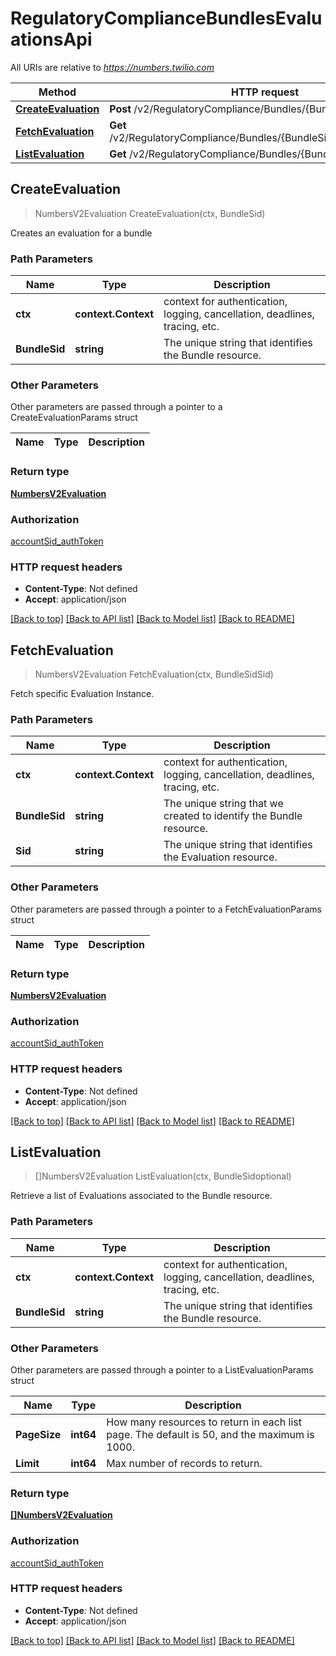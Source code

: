 # RegulatoryComplianceBundlesEvaluationsApi

All URIs are relative to *https://numbers.twilio.com*

Method | HTTP request | Description
------------- | ------------- | -------------
[**CreateEvaluation**](RegulatoryComplianceBundlesEvaluationsApi.md#CreateEvaluation) | **Post** /v2/RegulatoryCompliance/Bundles/{BundleSid}/Evaluations | 
[**FetchEvaluation**](RegulatoryComplianceBundlesEvaluationsApi.md#FetchEvaluation) | **Get** /v2/RegulatoryCompliance/Bundles/{BundleSid}/Evaluations/{Sid} | 
[**ListEvaluation**](RegulatoryComplianceBundlesEvaluationsApi.md#ListEvaluation) | **Get** /v2/RegulatoryCompliance/Bundles/{BundleSid}/Evaluations | 



## CreateEvaluation

> NumbersV2Evaluation CreateEvaluation(ctx, BundleSid)



Creates an evaluation for a bundle

### Path Parameters


Name | Type | Description
------------- | ------------- | -------------
**ctx** | **context.Context** | context for authentication, logging, cancellation, deadlines, tracing, etc.
**BundleSid** | **string** | The unique string that identifies the Bundle resource.

### Other Parameters

Other parameters are passed through a pointer to a CreateEvaluationParams struct


Name | Type | Description
------------- | ------------- | -------------

### Return type

[**NumbersV2Evaluation**](NumbersV2Evaluation.md)

### Authorization

[accountSid_authToken](../README.md#accountSid_authToken)

### HTTP request headers

- **Content-Type**: Not defined
- **Accept**: application/json

[[Back to top]](#) [[Back to API list]](../README.md#documentation-for-api-endpoints)
[[Back to Model list]](../README.md#documentation-for-models)
[[Back to README]](../README.md)


## FetchEvaluation

> NumbersV2Evaluation FetchEvaluation(ctx, BundleSidSid)



Fetch specific Evaluation Instance.

### Path Parameters


Name | Type | Description
------------- | ------------- | -------------
**ctx** | **context.Context** | context for authentication, logging, cancellation, deadlines, tracing, etc.
**BundleSid** | **string** | The unique string that we created to identify the Bundle resource.
**Sid** | **string** | The unique string that identifies the Evaluation resource.

### Other Parameters

Other parameters are passed through a pointer to a FetchEvaluationParams struct


Name | Type | Description
------------- | ------------- | -------------

### Return type

[**NumbersV2Evaluation**](NumbersV2Evaluation.md)

### Authorization

[accountSid_authToken](../README.md#accountSid_authToken)

### HTTP request headers

- **Content-Type**: Not defined
- **Accept**: application/json

[[Back to top]](#) [[Back to API list]](../README.md#documentation-for-api-endpoints)
[[Back to Model list]](../README.md#documentation-for-models)
[[Back to README]](../README.md)


## ListEvaluation

> []NumbersV2Evaluation ListEvaluation(ctx, BundleSidoptional)



Retrieve a list of Evaluations associated to the Bundle resource.

### Path Parameters


Name | Type | Description
------------- | ------------- | -------------
**ctx** | **context.Context** | context for authentication, logging, cancellation, deadlines, tracing, etc.
**BundleSid** | **string** | The unique string that identifies the Bundle resource.

### Other Parameters

Other parameters are passed through a pointer to a ListEvaluationParams struct


Name | Type | Description
------------- | ------------- | -------------
**PageSize** | **int64** | How many resources to return in each list page. The default is 50, and the maximum is 1000.
**Limit** | **int64** | Max number of records to return.

### Return type

[**[]NumbersV2Evaluation**](NumbersV2Evaluation.md)

### Authorization

[accountSid_authToken](../README.md#accountSid_authToken)

### HTTP request headers

- **Content-Type**: Not defined
- **Accept**: application/json

[[Back to top]](#) [[Back to API list]](../README.md#documentation-for-api-endpoints)
[[Back to Model list]](../README.md#documentation-for-models)
[[Back to README]](../README.md)

